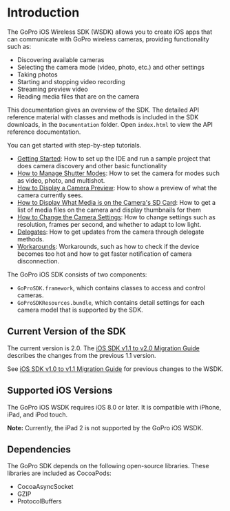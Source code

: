 # Introduction

The GoPro iOS Wireless SDK (WSDK) allows you to create iOS apps that can communicate with
GoPro wireless cameras, providing functionality such as:

* Discovering available cameras
* Selecting the camera mode (video, photo, etc.) and other settings
* Taking photos
* Starting and stopping video recording
* Streaming preview video
* Reading media files that are on the camera

This documentation gives an overview of the SDK. The detailed API reference material
with classes and methods is included in the SDK downloads, in the `Documentation` folder.
Open `index.html` to view the API reference documentation.

You can get started with step-by-step tutorials. 

* [Getting Started](iOS-Getting-Started.md): How to set up the IDE and run a sample project that does camera discovery and other basic functionality
* [How to Manage Shutter Modes](iOS-How-to-Manage-Shutter-Modes.md): How to set the camera for modes such as video, photo, and multishot.
* [How to Display a Camera Preview](iOS-How-to-Display-a-Camera-Preview.md): How to show a preview of what the camera currently sees.
* [How to Display What Media is on the Camera's SD Card](iOS-How-to-Display-Media-from-the-SD-Card.md): How to get a list of media files on the camera and display thumbnails for them
* [How to Change the Camera Settings](iOS-How-to-Change-the-Camera-Settings.md): How to change settings such as resolution, frames per second, and whether to adapt to low light.
* [Delegates](iOS-Delegates.md): How to get updates from the camera through delegate methods.
* [Workarounds](iOS-Workarounds.md): Workarounds, such as how to check if the device becomes too hot and how to get faster notification of camera disconnection.

The GoPro iOS SDK consists of two components:

* `GoProSDK.framework`, which contains classes to access and control cameras.
* `GoProSDKResources.bundle`, which contains detail settings for each camera model that is supported by the SDK.

## Current Version of the SDK

The current version is 2.0. The [iOS SDK v1.1 to v2.0 Migration Guide](iOS-WSDK-v1_1-to-v2_0-Migration-Guide.md)
describes the changes from the previous 1.1 version.

See [iOS SDK v1.0 to v1.1 Migration Guide](iOS-WSDK-v1_0-to-v1_1-Migration-Guide.md) for previous changes to the WSDK.

## Supported iOS Versions

The GoPro iOS WSDK requires iOS 8.0 or later. It is compatible with iPhone, iPad, and iPod touch.

**Note:** Currently, the iPad 2 is not supported by the GoPro iOS WSDK.

## Dependencies

The GoPro SDK depends on the following open-source libraries. These libraries are included as CocoaPods:

* CocoaAsyncSocket
* GZIP
* ProtocolBuffers
